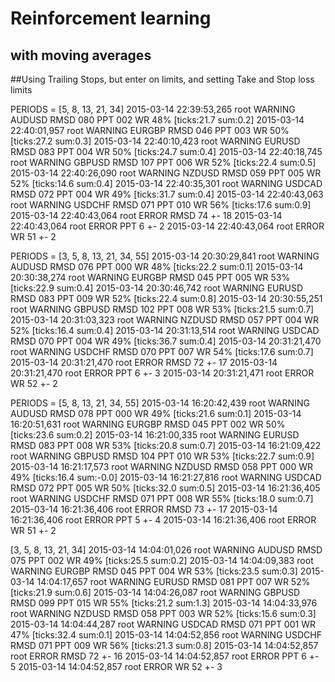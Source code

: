 # Reinforcement learning
with moving averages
---

##Using Trailing Stops, but enter on limits, and setting Take and Stop loss limits

PERIODS = [5, 8, 13, 21, 34]
2015-03-14 22:39:53,265 root     WARNING  AUDUSD RMSD 080 PPT 002 WR 48% [ticks:21.7 sum:0.2]
2015-03-14 22:40:01,957 root     WARNING  EURGBP RMSD 046 PPT 003 WR 50% [ticks:27.2 sum:0.3]
2015-03-14 22:40:10,423 root     WARNING  EURUSD RMSD 083 PPT 004 WR 50% [ticks:24.7 sum:0.4]
2015-03-14 22:40:18,745 root     WARNING  GBPUSD RMSD 107 PPT 006 WR 52% [ticks:22.4 sum:0.5]
2015-03-14 22:40:26,090 root     WARNING  NZDUSD RMSD 059 PPT 005 WR 52% [ticks:14.6 sum:0.4]
2015-03-14 22:40:35,301 root     WARNING  USDCAD RMSD 072 PPT 004 WR 49% [ticks:31.7 sum:0.4]
2015-03-14 22:40:43,063 root     WARNING  USDCHF RMSD 071 PPT 010 WR 56% [ticks:17.6 sum:0.9]
2015-03-14 22:40:43,064 root     ERROR    RMSD 74 +- 18
2015-03-14 22:40:43,064 root     ERROR    PPT 6 +- 2
2015-03-14 22:40:43,064 root     ERROR    WR 51 +- 2

PERIODS = [3, 5, 8, 13, 21, 34, 55]
2015-03-14 20:30:29,841 root     WARNING  AUDUSD RMSD 076 PPT 000 WR 48% [ticks:22.2 sum:0.1]
2015-03-14 20:30:38,274 root     WARNING  EURGBP RMSD 045 PPT 005 WR 53% [ticks:22.9 sum:0.4]
2015-03-14 20:30:46,742 root     WARNING  EURUSD RMSD 083 PPT 009 WR 52% [ticks:22.4 sum:0.8]
2015-03-14 20:30:55,251 root     WARNING  GBPUSD RMSD 102 PPT 008 WR 53% [ticks:21.5 sum:0.7]
2015-03-14 20:31:03,323 root     WARNING  NZDUSD RMSD 057 PPT 004 WR 52% [ticks:16.4 sum:0.4]
2015-03-14 20:31:13,514 root     WARNING  USDCAD RMSD 070 PPT 004 WR 49% [ticks:36.7 sum:0.4]
2015-03-14 20:31:21,470 root     WARNING  USDCHF RMSD 070 PPT 007 WR 54% [ticks:17.6 sum:0.7]
2015-03-14 20:31:21,470 root     ERROR    RMSD 72 +- 17
2015-03-14 20:31:21,470 root     ERROR    PPT 6 +- 3
2015-03-14 20:31:21,471 root     ERROR    WR 52 +- 2

PERIODS = [5, 8, 13, 21, 34, 55]
2015-03-14 16:20:42,439 root     WARNING  AUDUSD RMSD 078 PPT 000 WR 49% [ticks:21.6 sum:0.1]
2015-03-14 16:20:51,631 root     WARNING  EURGBP RMSD 045 PPT 002 WR 50% [ticks:23.6 sum:0.2]
2015-03-14 16:21:00,335 root     WARNING  EURUSD RMSD 083 PPT 008 WR 53% [ticks:20.8 sum:0.7]
2015-03-14 16:21:09,422 root     WARNING  GBPUSD RMSD 104 PPT 010 WR 53% [ticks:22.7 sum:0.9]
2015-03-14 16:21:17,573 root     WARNING  NZDUSD RMSD 058 PPT 000 WR 49% [ticks:16.4 sum:-0.0]
2015-03-14 16:21:27,816 root     WARNING  USDCAD RMSD 072 PPT 005 WR 50% [ticks:32.0 sum:0.5]
2015-03-14 16:21:36,405 root     WARNING  USDCHF RMSD 071 PPT 008 WR 55% [ticks:18.0 sum:0.7]
2015-03-14 16:21:36,406 root     ERROR    RMSD 73 +- 17
2015-03-14 16:21:36,406 root     ERROR    PPT 5 +- 4
2015-03-14 16:21:36,406 root     ERROR    WR 51 +- 2

[3, 5, 8, 13, 21, 34]
2015-03-14 14:04:01,026 root     WARNING  AUDUSD RMSD 075 PPT 002 WR 49% [ticks:25.5 sum:0.2]
2015-03-14 14:04:09,383 root     WARNING  EURGBP RMSD 045 PPT 004 WR 53% [ticks:23.5 sum:0.3]
2015-03-14 14:04:17,657 root     WARNING  EURUSD RMSD 081 PPT 007 WR 52% [ticks:21.9 sum:0.6]
2015-03-14 14:04:26,087 root     WARNING  GBPUSD RMSD 099 PPT 015 WR 55% [ticks:21.2 sum:1.3]
2015-03-14 14:04:33,976 root     WARNING  NZDUSD RMSD 058 PPT 003 WR 52% [ticks:15.6 sum:0.3]
2015-03-14 14:04:44,287 root     WARNING  USDCAD RMSD 071 PPT 001 WR 47% [ticks:32.4 sum:0.1]
2015-03-14 14:04:52,856 root     WARNING  USDCHF RMSD 071 PPT 009 WR 56% [ticks:21.3 sum:0.8]
2015-03-14 14:04:52,857 root     ERROR    RMSD 72 +- 16
2015-03-14 14:04:52,857 root     ERROR    PPT 6 +- 5
2015-03-14 14:04:52,857 root     ERROR    WR 52 +- 3
